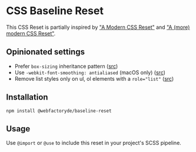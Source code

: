 # CSS Baseline Reset

This CSS Reset is partially inspired by ["A Modern CSS Reset"](https://piccalil.li/blog/a-modern-css-reset/) and ["A (more) modern CSS Reset"](https://piccalil.li/blog/a-more-modern-css-reset/).

## Opinionated settings
 
- Prefer `box-sizing` inheritance pattern ([src](https://css-tricks.com/inheriting-box-sizing-probably-slightly-better-best-practice/))
- Use `-webkit-font-smoothing: antialiased` (macOS only) ([src](https://dbushell.com/2024/11/05/webkit-font-smoothing/))
- Remove list styles only on ul, ol elements with a `role="list"` ([src](https://www.scottohara.me/blog/2019/01/12/lists-and-safari.html))

## Installation

```
npm install @webfactoryde/baseline-reset
```

## Usage

Use `@import` or `@use` to include this reset in your project's SCSS pipeline.

